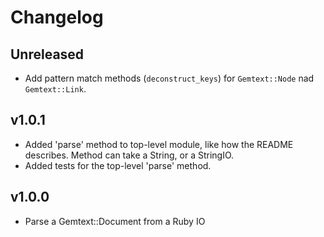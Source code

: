 # Changelog

## Unreleased

* Add pattern match methods (`deconstruct_keys`) for `Gemtext::Node` nad `Gemtext::Link`.

## v1.0.1

- Added 'parse' method to top-level module, like how the README describes. Method can take a String, or a StringIO.
- Added tests for the top-level 'parse' method.

## v1.0.0

- Parse a Gemtext::Document from a Ruby IO

